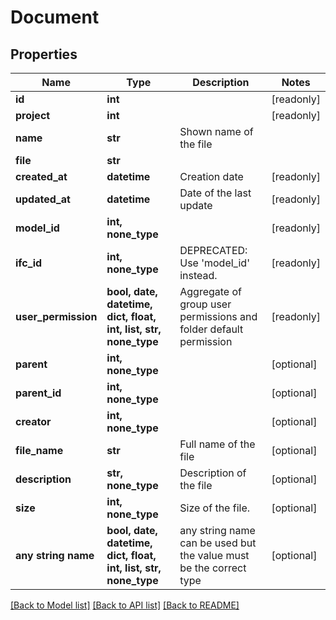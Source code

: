 # Document


## Properties
Name | Type | Description | Notes
------------ | ------------- | ------------- | -------------
**id** | **int** |  | [readonly] 
**project** | **int** |  | [readonly] 
**name** | **str** | Shown name of the file | 
**file** | **str** |  | 
**created_at** | **datetime** | Creation date | [readonly] 
**updated_at** | **datetime** | Date of the last update | [readonly] 
**model_id** | **int, none_type** |  | [readonly] 
**ifc_id** | **int, none_type** | DEPRECATED: Use &#39;model_id&#39; instead. | [readonly] 
**user_permission** | **bool, date, datetime, dict, float, int, list, str, none_type** | Aggregate of group user permissions and folder default permission | [readonly] 
**parent** | **int, none_type** |  | [optional] 
**parent_id** | **int, none_type** |  | [optional] 
**creator** | **int, none_type** |  | [optional] 
**file_name** | **str** | Full name of the file | [optional] 
**description** | **str, none_type** | Description of the file | [optional] 
**size** | **int, none_type** | Size of the file. | [optional] 
**any string name** | **bool, date, datetime, dict, float, int, list, str, none_type** | any string name can be used but the value must be the correct type | [optional]

[[Back to Model list]](../README.md#documentation-for-models) [[Back to API list]](../README.md#documentation-for-api-endpoints) [[Back to README]](../README.md)



